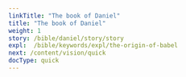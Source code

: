 ```yaml
---
linkTitle: "The book of Daniel"
title: "The book of Daniel"
weight: 1
story: /bible/daniel/story/story
expl:  /bible/keywords/expl/the-origin-of-babel
next: /content/vision/quick
docType: quick
---
```


